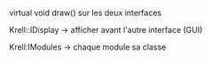 
virtual void draw() sur les deux interfaces

Krell::IDisplay -> afficher avant l'autre interface (GUI)

Krell:IModules -> chaque module sa classe

